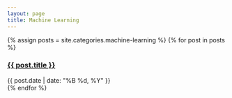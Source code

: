 ```yaml
---
layout: page
title: Machine Learning
---
```


<div class="note-cards">
  {% assign posts = site.categories.machine-learning %}
  {% for post in posts %}
  <div class="note-card">
    <h3><a href="{{ post.url }}">{{ post.title }}</a></h3>
    <span class="note-date">{{ post.date | date: "%B %d, %Y" }}</span>
  </div>
  {% endfor %}
</div>
